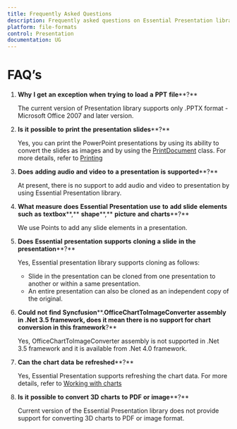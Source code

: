 ```yaml
---
title: Frequently Asked Questions
description: Frequently asked questions on Essential Presentation library
platform: file-formats
control: Presentation
documentation: UG
---
```

# FAQ’s

1. **Why** **I** **get** **an** **exception** **when** **trying** **to** **load** **a** **PPT** **file****?**

   The current version of Presentation library supports only .PPTX format - Microsoft Office 2007 and later version.

2. **Is** **it** **possible** **to** **print** **the** **presentation** **slides****?**

   Yes, you can print the PowerPoint presentations by using its ability to convert the slides as images and by using the [PrintDocument](https://msdn.microsoft.com/en-us/library/system.drawing.printing.printdocument(v=vs.110).aspx# "") class. For more details, refer to [Printing](http://www.google.com/# "")

3. **Does** **adding** **audio** **and** **video** **to** **a** **presentation** **is** **supported****?**

   At present, there is no support to add audio and video to presentation by using Essential Presentation library.

4. **What** **measure** **does** **Essential** **Presentation** **use** **to** **add** **slide** **elements** **such** **as** **textbox****,** **shape****,** **picture** **and** **charts****?**

   We use Points to add any slide elements in a presentation.

5. **Does** **Essential** **presentation** **supports** **cloning** **a** **slide** **in** **the** **presentation****?**

   Yes, Essential presentation library supports cloning as follows:

   * Slide in the presentation can be cloned from one presentation to another or within a same presentation.
   * An entire presentation can also be cloned as an independent copy of the original.
   
6. **Could** **not** **find** **Syncfusion****.****OfficeChartToImageConverter** **assembly** **in** **.****Net** **3****.****5** **framework****,** **does** **it** **mean** **there** **is** **no** **support** **for** **chart** **conversion** **in** **this** **framework****?**

   Yes, OfficeChartToImageConverter assembly is not supported in .Net 3.5 framework and it is available from .Net 4.0 framework.

7. **Can** **the** **chart** **data** **be** **refreshed****?**

   Yes, Essential Presentation supports refreshing the chart data. For more details, refer to [Working with charts](http://help.syncfusion.com/file-formats/presentation/working-with-charts)

8. **Is** **it** **possible** **to** **convert** **3D** **charts** **to** **PDF** **or** **image****?**

   Current version of the Essential Presentation library does not provide support for converting 3D charts to PDF or image format.

